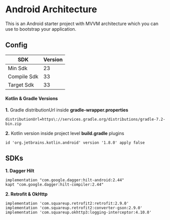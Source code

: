 # Android Architecture

This is an Android starter project with MVVM architecture which you can use to bootstrap your application.
## Config

| SDK               | Version |
| ----------------- |---------|
| Min Sdk           | 23      |
| Compile Sdk       | 33      |
| Target Sdk        | 33      |

#### Kotlin & Gradle Versions

**1.** Gradle distributionUrl inside **gradle-wrapper.properties**
```
distributionUrl=https\://services.gradle.org/distributions/gradle-7.2-bin.zip
```

**2.** Kotlin version inside project level **build.gradle** plugins
```
id 'org.jetbrains.kotlin.android' version '1.8.0' apply false
```

## SDKs

**1. Dagger Hilt**
```
implementation "com.google.dagger:hilt-android:2.44"
kapt "com.google.dagger:hilt-compiler:2.44"
```

**2. Retrofit & OkHttp**
```
implementation 'com.squareup.retrofit2:retrofit:2.9.0'
implementation 'com.squareup.retrofit2:converter-gson:2.9.0'
implementation 'com.squareup.okhttp3:logging-interceptor:4.10.0'
```